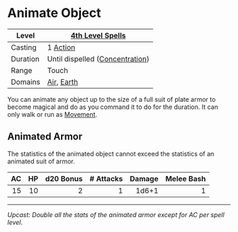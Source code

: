 # Animate Object

| Level    | [4th Level Spells](4th%20Level%20Spells.md)                                  |
| -------- | ---------------------------------------------------------------------------- |
| Casting  | 1 [Action](../../../../Game%20Procedures/Core%20Procedures/Action.md)        |
| Duration | Until dispelled ([Concentration](../../Concentration.md))                    |
| Range    | Touch                                                                        |
| Domains  | [Air](../../Spell%20Domains/Air.md), [Earth](../../Spell%20Domains/Earth.md) |

You can animate any object up to the size of a full suit of plate armor to become magical and do as you command it to do for the duration. It can only walk or run as [Movement](../../../../Game%20Procedures/Combat/Movement.md).

## Animated Armor

The statistics of the animated object cannot exceed the statistics of an animated suit of armor.

|  AC |  HP | d20 Bonus | # Attacks | Damage | Melee Bash |
| --: | --: | --------: | --------: | -----: | ---------: |
|  15 |  10 |         2 |         1 |  1d6+1 |          1 |

---
*Upcast: Double all the stats of the animated armor except for AC per spell level*.

